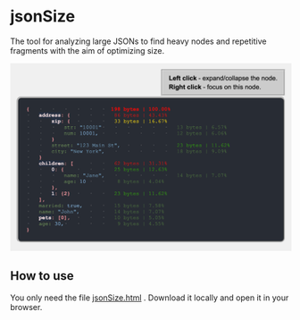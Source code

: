 # jsonSize
The tool for analyzing large JSONs to find heavy nodes and repetitive fragments with the aim of optimizing size.

![](res/preview.png)

## How to use

You only need the file [jsonSize.html](https://github.com/ahtartam/jsonSize/blob/main/jsonSize.html) . Download it locally and open it in your browser.

